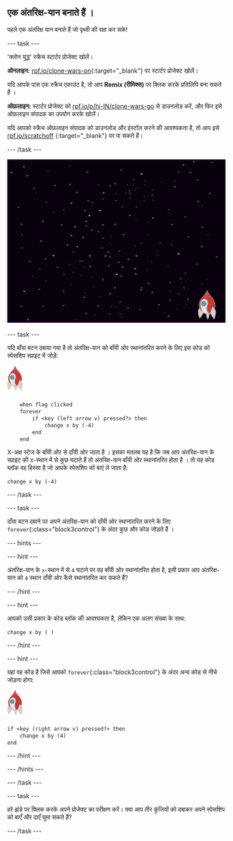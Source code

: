 ## एक अंतरिक्ष-यान बनाते हैं ।

पहले एक अंतरिक्ष यान बनाते हैं जो पृथ्वी की रक्षा कर सके!

--- task ---

'क्लोन युद्ध' स्क्रैच स्टार्टर प्रोजेक्ट खोलें।

**ऑनलाइन:** [rpf.io/clone-wars-on](http://rpf.io/clone-wars-on){:target="_blank"} पर स्टार्टर प्रोजेक्ट खोलें।

यदि आपके पास एक स्क्रैच एकाउंट है, तो आप **Remix (रीमिक्स)** पर क्लिक करके प्रतिलिपि बना सकते हैं ।

**ऑफ़लाइन:** स्टार्टर प्रोजेक्ट को [rpf.io/p/hi-IN/clone-wars-go](http://rpf.io/p/hi-IN/clone-wars-go) से डाउनलोड करें, और फिर इसे ऑफ़लाइन संपादक का उपयोग करके खोलें।

यदि आपको स्क्रैच ऑफ़लाइन संपादक को डाउनलोड और इंस्टॉल करने की आवश्यकता है, तो आप इसे [rpf.io/scratchoff](https://rpf.io/scratchoff) {:target="_blank"} पर पा सकते हैं।

--- /task ---

![स्टार्टर प्रोजेक्ट](images/starter-project.png)

--- task ---

यदि <kbd>बाँया</kbd> बटन दबाया गया है तो अंतरिक्ष-यान को बाँयी ओर स्थानांतरित करने के लिए इस कोड को स्पेसशिप स्प्राइट में जोड़ें:

![रॉकेट स्प्राइट](images/rocket-sprite.png)

```blocks3
    when flag clicked
    forever
        if <key (left arrow v) pressed?> then
            change x by (-4)
        end
    end
```

X-अक्ष स्टेज के बाँयी ओर से दाँयी ओर जाता है । इसका मतलब यह है कि जब आप अंतरिक्ष-यान के स्प्राइट की `X`-स्थान में से कुछ घटाते हैं तो अंतरिक्ष-यान बाँयी ओर स्थानांतरित होता है । तो यह कोड ब्लॉक वह हिस्सा है जो आपके स्पेसशिप को बाएं ले जाता है:

```blocks3
change x by (-4)
```

--- /task ---

--- task ---

<kbd>दाँया</kbd> बटन दबाने पर अपने अंतरिक्ष-यान को दाँयी ओर स्थानांतरित करने के लिए `forever`{:class="block3control"} के अंदर कुछ और कोड जोड़ते हैं ।

--- hints ---


--- hint ---

अंतरिक्ष-यान के `x`-स्थान में से `4` घटाने पर वह बाँयी ओर स्थानांतरित होता है, इसी प्रकार आप अंतरिक्ष-यान को `4` स्थान दाँयी ओर कैसे स्थानांतरित कर सकते हैं?

--- /hint ---

--- hint ---

आपको उसी प्रकार के कोड ब्लॉक की आवश्यकता है, लेकिन एक अलग संख्या के साथ:

```blocks3
change x by ( )
```

--- /hint ---

--- hint ---

यहां वह कोड है जिसे आपको `forever`{:class="block3control"} के अंदर अन्य कोड से नीचे जोड़ना होगा:

![रॉकेट स्प्राइट](images/rocket-sprite.png)

```blocks3
if <key (right arrow v) pressed?> then
    change x by (4)
end
```

--- /hint ---

--- /hints ---

--- /task ---

--- task ---

हरे झंडे पर क्लिक करके अपने प्रोजेक्ट का परीक्षण करें। क्या आप तीर कुंजियों को दबाकर अपने स्पेसशिप को बाएँ और दाएँ घुमा सकते हैं?

--- /task ---